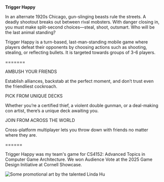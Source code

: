 **Trigger Happy**

In an alternate 1920s Chicago, gun-slinging beasts rule the streets. A deadly shootout breaks out between rival mobsters. With danger closing in, you must make split-second choices—steal, shoot, outsmart. Who will be the last animal standing?

Trigger Happy is a turn-based, last-man-standing mobile game where players defeat their opponents by choosing actions such as shooting, stealing, or reflecting bullets. It is targeted towards groups of 3-6 players.

=======

AMBUSH YOUR FRIENDS

Establish alliances, backstab at the perfect moment, and don’t trust even the friendliest cockroach.

PICK FROM UNIQUE DECKS

Whether you’re a certified thief, a violent double gunman, or a deal-making con artist, there’s a unique deck awaiting you.

JOIN FROM ACROSS THE WORLD

Cross-platform multiplayer lets you throw down with friends no matter where they are.

======

Trigger Happy was my team's game for CS4152: Advanced Topics in Computer Game Architecture. We won Audience Vote at the 2025 Game Design Initiative at Cornell Showcase.

![Some promotional art by the talented Linda Hu](/banner.png)
